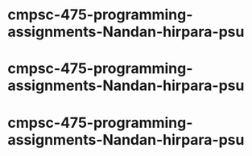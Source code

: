 # cmpsc-475-programming-assignments-Nandan-hirpara-psu
# cmpsc-475-programming-assignments-Nandan-hirpara-psu
# cmpsc-475-programming-assignments-Nandan-hirpara-psu
